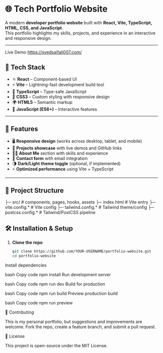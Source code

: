 # 🌐 Tech Portfolio Website

A modern **developer portfolio website** built with **React, Vite, TypeScript, HTML, CSS, and JavaScript**.  
This portfolio highlights my skills, projects, and experience in an interactive and responsive design.

---
Live Demo
https://syedsaifali007.com/


## 🚀 Tech Stack
- ⚛️ **React** – Component-based UI
- ⚡ **Vite** – Lightning-fast development build tool
- 📝 **TypeScript** – Type-safe JavaScript
- 🎨 **CSS3** – Custom styling with responsive design
- 🌍 **HTML5** – Semantic markup
- 🔧 **JavaScript (ES6+)** – Interactive features

---

## 🎯 Features
- 🖥️ **Responsive design** (works across desktop, tablet, and mobile)  
- 📂 **Projects showcase** with live demos and GitHub links  
- 👨‍💻 **About Me** section with skills and experience  
- 📧 **Contact form** with email integration  
- 🌗 **Dark/Light theme toggle** (optional, if implemented)  
- ⚡ **Optimized performance** using Vite + TypeScript  

---

## 📂 Project Structure
├─ src/                # components, pages, hooks, assets
├─ index.html          # Vite entry
├─ vite.config.*       # Vite config
├─ tailwind.config.*   # Tailwind theme/config
├─ postcss.config.*    # Tailwind/PostCSS pipeline

## 🛠️ Installation & Setup

1. **Clone the repo**
   ```bash
   git clone https://github.com/YOUR-USERNAME/portfolio-website.git
   cd portfolio-website
Install dependencies

bash
Copy code
npm install
Run development server

bash
Copy code
npm run dev
Build for production

bash
Copy code
npm run build
Preview production build

bash
Copy code
npm run preview

🤝 Contributing

This is my personal portfolio, but suggestions and improvements are welcome.
Fork the repo, create a feature branch, and submit a pull request.

📜 License

This project is open-source under the MIT License.
